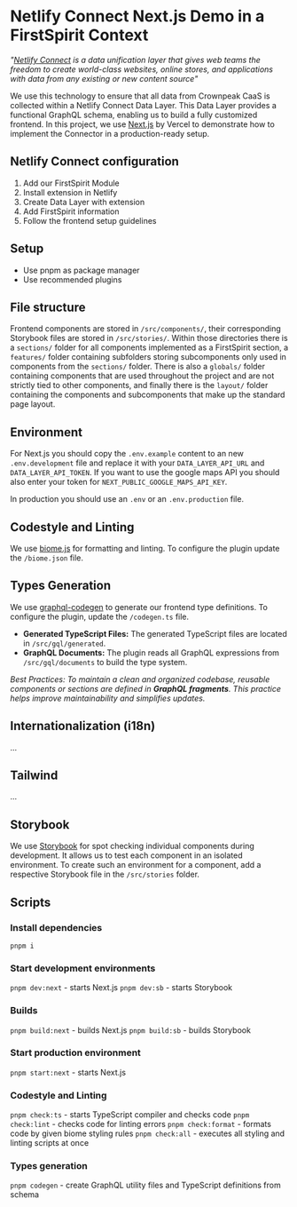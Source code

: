 # Netlify Connect Next.js Demo in a FirstSpirit Context
*"[Netlify Connect](https://www.netlify.com/platform/connect/) is a data unification layer that gives web teams the freedom to create world-class websites, online stores, and applications with data from any existing or new content source"*

We use this technology to ensure that all data from Crownpeak CaaS is collected within a Netlify Connect Data Layer. This Data Layer provides a functional GraphQL schema, enabling us to build a fully customized frontend. In this project, we use [Next.js](https://nextjs.org/) by Vercel to demonstrate how to implement the Connector in a production-ready setup.

## Netlify Connect configuration
1. Add our FirstSpirit Module
2. Install extension in Netlify
3. Create Data Layer with extension
4. Add FirstSpirit information
5. Follow the frontend setup guidelines

## Setup
* Use pnpm as package manager
* Use recommended plugins

## File structure 
Frontend components are stored in `/src/components/`, their corresponding Storybook files are stored in `/src/stories/`. Within those directories there is a `sections/` folder for all components implemented as a FirstSpirit section, a `features/` folder containing subfolders storing subcomponents only used in components from the `sections/` folder. There is also a `globals/` folder containing components that are used throughout the project and are not strictly tied to other components, and finally there is the `layout/` folder containing the components and subcomponents that make up the standard page layout.

## Environment
For Next.js you should copy the `.env.example` content to an new `.env.development` file and replace it with your `DATA_LAYER_API_URL` and `DATA_LAYER_API_TOKEN`.
If you want to use the google maps API you should also enter your token for `NEXT_PUBLIC_GOOGLE_MAPS_API_KEY`.

In production you should use an `.env` or an `.env.production` file.

## Codestyle and Linting
We use [biome.js](https://biomejs.dev/) for formatting and linting. To configure the plugin update the `/biome.json` file.

## Types Generation

We use [graphql-codegen](https://the-guild.dev/graphql/codegen) to generate our frontend type definitions. To configure the plugin, update the `/codegen.ts` file.

- **Generated TypeScript Files:** The generated TypeScript files are located in `/src/gql/generated`.
- **GraphQL Documents:** The plugin reads all GraphQL expressions from `/src/gql/documents` to build the type system.

*Best Practices: To maintain a clean and organized codebase, reusable components or sections are defined in **GraphQL fragments**. This practice helps improve maintainability and simplifies updates.*

## Internationalization (i18n)
...

## Tailwind
...

## Storybook
We use [Storybook](https://storybook.js.org/) for spot checking individual components during development. It allows us to test each component in an isolated environment. To create such an environment for a component, add a respective Storybook file in the `/src/stories` folder.

## Scripts

### Install dependencies
`pnpm i`

### Start development environments
`pnpm dev:next` - starts Next.js
`pnpm dev:sb` - starts Storybook

### Builds
`pnpm build:next` - builds Next.js
`pnpm build:sb` - builds Storybook

### Start production environment
`pnpm start:next` - starts Next.js

### Codestyle and Linting
`pnpm check:ts` - starts TypeScript compiler and checks code
`pnpm check:lint` - checks code for linting errors
`pnpm check:format` - formats code by given biome styling rules
`pnpm check:all` - executes all styling and linting scripts at once

### Types generation
`pnpm codegen` - create GraphQL utility files and TypeScript definitions from schema

